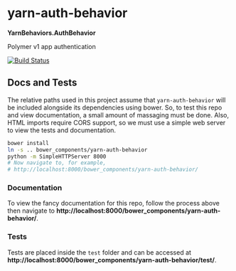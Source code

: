 # yarn-auth-behavior
**YarnBehaviors.AuthBehavior**

Polymer v1 app authentication

[![Build Status](https://travis-ci.org/yarn-co/yarn-auth-behavior.svg?branch=master)](https://travis-ci.org/yarn-co/yarn-auth-behavior)

## Docs and Tests
The relative paths used in this project assume that `yarn-auth-behavior` will be included alongside its dependencies using bower.  So, to test this repo and view documentation, a small amount of massaging must be done.  Also, HTML imports require CORS support, so we must use a simple web server to view the tests and documentation.
```bash
bower install
ln -s .. bower_components/yarn-auth-behavior
python -m SimpleHTTPServer 8000
# Now navigate to, for example,
# http://localhost:8000/bower_components/yarn-auth-behavior/
```

### Documentation
To view the fancy documentation for this repo, follow the process above then navigate to **http://localhost:8000/bower_components/yarn-auth-behavior/**.

### Tests
Tests are placed inside the `test` folder and can be accessed at **http://localhost:8000/bower_components/yarn-auth-behavior/test/**.
